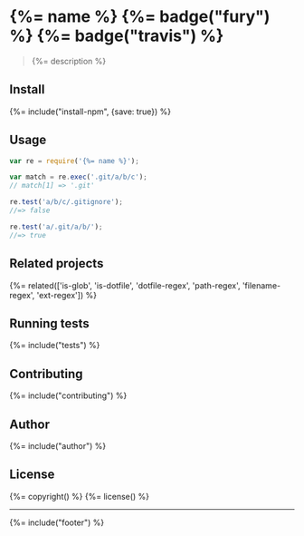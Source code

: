 # {%= name %} {%= badge("fury") %} {%= badge("travis") %}

> {%= description %}

## Install
{%= include("install-npm", {save: true}) %}

## Usage

```js
var re = require('{%= name %}');

var match = re.exec('.git/a/b/c');
// match[1] => '.git'

re.test('a/b/c/.gitignore');
//=> false

re.test('a/.git/a/b/');
//=> true
```

## Related projects
{%= related(['is-glob', 'is-dotfile', 'dotfile-regex', 'path-regex', 'filename-regex', 'ext-regex']) %}  

## Running tests
{%= include("tests") %}

## Contributing
{%= include("contributing") %}

## Author
{%= include("author") %}

## License
{%= copyright() %}
{%= license() %}

***

{%= include("footer") %}
